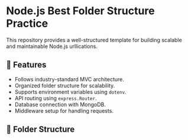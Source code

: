 # Node.js Best Folder Structure Practice

This repository provides a well-structured template for building scalable and maintainable Node.js urllications.

## 🚀 Features
- Follows industry-standard MVC architecture.
- Organized folder structure for scalability.
- Supports environment variables using `dotenv`.
- API routing using `express.Router`.
- Database connection with MongoDB.
- Middleware setup for handling requests.

## 📂 Folder Structure
